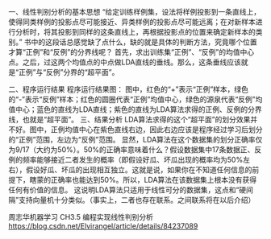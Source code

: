 一、线性判别分析的基本思想
“给定训练样例集，设法将样例投影到一条直线上，使得同类样例的投影点尽可能接近、异类样例的投影点尽可能远离；在对新样本进行分析时，将其投影到同样的这条直线上，再根据投影点的位置来确定新样本的类别。”
书中的这段话总感觉缺了点什么，缺的就是具体的判断方法，究竟哪个位置才算“正例”和“反例”的分界线呢？
首先，求出训练集“正例”、“反例”的均值中心点。之后，过这两个均值点的中点做LDA直线的垂线。那么，这条垂线应该就是“正例”与“反例”分界的“超平面”。

二、程序运行结果
程序运行结果图：
图中，红色的“+”表示“正例”样本，绿色的“-”表示“反例”样本；红色的圆圈代表“正例”均值中心，绿色的源泉代表“反例”均值中心；蓝色的直线为LDA直线；紫色的直线为LDA算法求得的正例、反例的分界线，也就是“超平面”。
三、结果分析
LDA算法求得的这个“超平面”的划分效果并不好。图中，正例均值中心在紫色直线右边，因此右边应该是程序经过学习后划分的“正例”范围，左边为“反例”范围。
显然，LDA算法在这个数据集的划分正确率仅为9/17（大约为50%）。50%的正确率意味着什么？假设数据集中17条数据正、反例的频率能够接近二者发生的概率（即假设好瓜、坏瓜出现的概率均为50%左右），假设好瓜、坏瓜的出现相互独立。这就是说，如果你在不知道任何信息的前提下，瞎蒙的正确率也能达到50%。所以，LDA算法在该数据集上根本没有获得任何有价值的信息。
这说明LDA算法只适用于线性可分的数据集，这点和“硬间隔”支持向量机十分类似。（事实上，二者也存在联系。之间联系将在以后介绍）




周志华机器学习 CH3.5 编程实现线性判别分析 https://blog.csdn.net/Elvirangel/article/details/84237089

